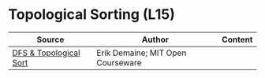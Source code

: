 # Topological Sorting (L15)







| Source                                                                | Author                            | Content |
| --------------------------------------------------------------------- | --------------------------------- | ------- |
| [DFS & Topological Sort](https://www.youtube.com/watch?v=AfSk24UTFS8) | Erik Demaine; MIT Open Courseware |         |
